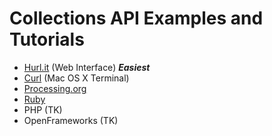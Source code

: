 # Collections API Examples and Tutorials
- <a href="web.md">Hurl.it</a> (Web Interface) ***Easiest***
- <a href="curl.md">Curl</a> (Mac OS X Terminal)
- <a href="processing.pde">Processing.org</a>
- <a href="ruby.rb">Ruby</a>
- PHP (TK)
- OpenFrameworks (TK)

